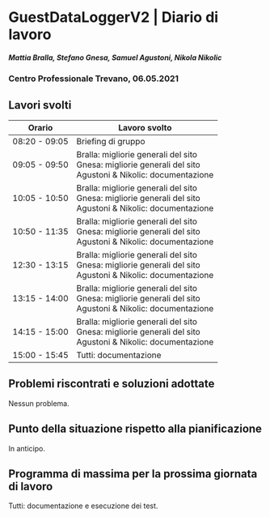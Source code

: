 # GuestDataLoggerV2 | Diario di lavoro
##### Mattia Bralla, Stefano Gnesa, Samuel Agustoni, Nikola Nikolic
### Centro Professionale Trevano, 06.05.2021

## Lavori svolti


|Orario        |Lavoro svolto                            |
|--------------|-----------------------------------------|
|08:20 - 09:05 | Briefing di gruppo |
|09:05 - 09:50 | Bralla: migliorie generali del sito <br> Gnesa: migliorie generali del sito <br> Agustoni & Nikolic: documentazione|
|10:05 - 10:50 | Bralla: migliorie generali del sito <br> Gnesa: migliorie generali del sito <br> Agustoni & Nikolic: documentazione|
|10:50 - 11:35 | Bralla: migliorie generali del sito <br> Gnesa: migliorie generali del sito <br> Agustoni & Nikolic: documentazione|
|12:30 - 13:15 | Bralla: migliorie generali del sito <br> Gnesa: migliorie generali del sito <br> Agustoni & Nikolic: documentazione|
|13:15 - 14:00 | Bralla: migliorie generali del sito <br> Gnesa: migliorie generali del sito <br> Agustoni & Nikolic: documentazione|
|14:15 - 15:00 | Bralla: migliorie generali del sito <br> Gnesa: migliorie generali del sito <br> Agustoni & Nikolic: documentazione|
|15:00 - 15:45 | Tutti: documentazione|

##  Problemi riscontrati e soluzioni adottate
Nessun problema.

##  Punto della situazione rispetto alla pianificazione
In anticipo.

## Programma di massima per la prossima giornata di lavoro
Tutti: documentazione e esecuzione dei test.

